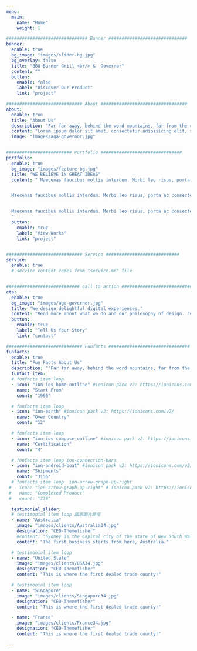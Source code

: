 ```yaml
---
menu:
  main:
    name: "Home"
    weight: 1

############################### Banner ##############################
banner:
  enable: true
  bg_image: "images/slider-bg.jpg"
  bg_overlay: false
  title: "BBQ Burner Grill <br/> &  Governor"
  content: ""
  button:
    enable: false
    label: "Discover Our Product"
    link: "project"

############################# About #################################
about:
  enable: true
  title: "About Us"
  description: "Far far away, behind the word mountains, far from the countries Vokalia and Consonantia, there live the blind texts. Separated they live in Bookmarksgrove right at the coast of the Semantics"
  content: "Lorem ipsum dolor sit amet, consectetur adipisicing elit, sed do eiusmod tempor incididunt ut labore et dolore magna aliqua. Ut enim ad minim veniam, quis nostrud exercitation ullamco laboris nisi ut aliquip ex ea commodo consequat. Duis aute irure dolor in reprehenderit in voluptate velit esse cillum dolore eu fugiat nulla pariatur. Excepteur sint occaecat cupidatat non proident, sunt in culpa qui officia deserunt mollit anim id."
  image: "images/aga-governor.jpg"


######################### Portfolio ###############################
portfolio:
  enable: true
  bg_image: "images/feature-bg.jpg"
  title: "WE BELIEVE IN GREAT IDEAS"
  content: " Maecenas faucibus mollis interdum. Morbi leo risus, porta ac consectetur ac, vestibulum at eros. Fusce dapibus, tellus ac cursus commodo, tortor mauris condimentum nibh, ut fermentum massa justo sit amet risus.


  Maecenas faucibus mollis interdum. Morbi leo risus, porta ac consectetur ac, vestibulum at eros. Fusce dapibus, tellus ac cursus commodo, tortor mauris condimentum nibh, ut fermentum massa justo sit amet risus.


  Maecenas faucibus mollis interdum. Morbi leo risus, porta ac consectetur ac, vestibulum at eros. Fusce dapibus, tellus ac cursus commodo, tortor mauris condimentum nibh, ut fermentum massa justo sit amet risus.
  "
  button:
    enable: true
    label: "View Works"
    link: "project"


############################# Service ############################
service:
  enable: true
  # service content comes from "service.md" file


############################ call to action ###########################
cta:
  enable: true
  bg_image: "images/aga-governor.jpg"
  title: "We design delightful digital experiences."
  content: "Read more about what we do and our philosophy of design. Judge for yourself The work and results <br> we’ve achieved for other clients, and meet our highly experienced Team who just love to design."
  button:
    enable: true
    label: "Tell Us Your Story"
    link: "contact"

############################# Funfacts ###############################
funfacts:
  enable: true
  title: "Fun Facts About Us"
  description: "'Far far away, behind the word mountains, far from the countries Vokalia and Consonantia, <br> there live the blind texts. Separated they live in Bookmarksgrove right at the coast of the Semantics'"
  funfact_item:
  # funfacts item loop
  - icon: "ion-ios-home-outline" #ionicon pack v2: https://ionicons.com/v2/
    name: "Start From"
    count: "1996"

  # funfacts item loop
  - icon: "ion-earth" #ionicon pack v2: https://ionicons.com/v2/
    name: "Over Country"
    count: "12"

  # funfacts item loop
  - icon: "ion-ios-compose-outline" #ionicon pack v2: https://ionicons.com/v2/
    name: "Certification"
    count: "4"

  # funfacts item loop ion-connection-bars
  - icon: "ion-android-boat" #ionicon pack v2: https://ionicons.com/v2/
    name: "Shipments"
    count: "3156"
  # funfacts item loop  ion-arrow-graph-up-right
 # - icon: "ion-arrow-graph-up-right" # ionicon pack v2: https://ionicons.com/v2/
 #   name: "Completed Product"
 #   count: "338"

  testimonial_slider:
  # testimonial item loop 國家圖片路徑
  - name: "Australia"
    image: "images/clients/Australia34.jpg"
    designation: "CEO-Themefisher"
    #content: "Sydney is the capital city of the state of New South Wales, and the most populous city in Australia and Oceania."
    content: "The first business starts from here, Australia."

  # testimonial item loop
  - name: "United State"
    image: "images/clients/USA34.jpg"
    designation: "CEO-Themefisher"
    content: "This is where the first dealed trade county!"

  # testimonial item loop
  - name: "Singapore"
    image: "images/clients/Singapore34.jpg"
    designation: "CEO-Themefisher"
    content: "This is where the first dealed trade county!"

  - name: "France"
    image: "images/clients/France34.jpg"
    designation: "CEO-Themefisher"
    content: "This is where the first dealed trade county!"

---
```

